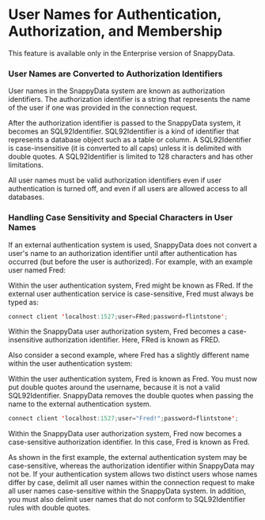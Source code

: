 # User Names for Authentication, Authorization, and Membership <a id="user-names"></a>

<ent>This feature is available only in the Enterprise version of SnappyData. </br></ent>

### User Names are Converted to Authorization Identifiers
User names in the SnappyData system are known as authorization identifiers. The authorization identifier is a string that represents the name of the user if one was provided in the connection request. 

After the authorization identifier is passed to the SnappyData system, it becomes an SQL92Identifier. SQL92Identifier is a kind of identifier that represents a database object such as a table or column. A SQL92Identifier is case-insensitive (it is converted to all caps) unless it is delimited with double quotes. A SQL92Identifier is limited to 128 characters and has other limitations.

All user names must be valid authorization identifiers even if user authentication is turned off, and even if all users are allowed access to all databases.

### Handling Case Sensitivity and Special Characters in User Names
If an external authentication system is used, SnappyData does not convert a user's name to an authorization identifier until after authentication has occurred (but before the user is authorized). For example, with an example user named Fred:

Within the user authentication system, Fred might be known as FRed. If the external user authentication service is case-sensitive, Fred must always be typed as:
```scala
connect client 'localhost:1527;user=FRed;password=flintstone';
```
Within the SnappyData user authorization system, Fred becomes a case-insensitive authorization identifier. Here, FRed is known as FRED.

Also consider a second example, where Fred has a slightly different name within the user authentication system:

Within the user authentication system, Fred is known as Fred. You must now put double quotes around the username, because it is not a valid SQL92Identifier. SnappyData removes the double quotes when passing the name to the external authentication system.

```scala
connect client 'localhost:1527;user="Fred!";password=flintstone';
```

Within the SnappyData user authorization system, Fred now becomes a case-sensitive authorization identifier. In this case, Fred is known as Fred.

As shown in the first example, the external authentication system may be case-sensitive, whereas the authorization identifier within SnappyData may not be. If your authentication system allows two distinct users whose names differ by case, delimit all user names within the connection request to make all user names case-sensitive within the SnappyData system. In addition, you must also delimit user names that do not conform to SQL92Identifier rules with double quotes.
